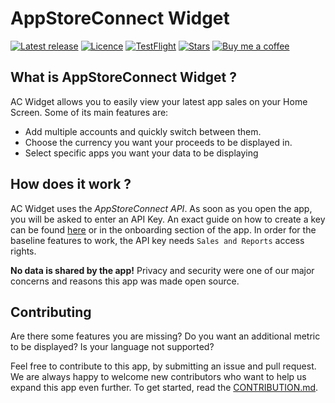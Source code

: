 # AppStoreConnect Widget

[![Latest release](https://img.shields.io/github/v/release/no-comment/AppStore-Connect-Widget?include_prereleases)](https://github.com/no-comment/AppStore-Connect-Widget//releases/latest)
[![Licence](https://img.shields.io/github/license/no-comment/AppStore-Connect-Widget)](https://github.com/no-comment/AppStore-Connect-Widget/blob/main/LICENSE)
[![TestFlight](https://img.shields.io/endpoint?color=%231468c8&url=https%3A%2F%2Facwidget-testflight-count.herokuapp.com%2F)](https://testflight.apple.com/join/FrG9FTYt)
[![Stars](https://img.shields.io/github/stars/no-comment/AppStore-Connect-Widget?style=social)](https://github.com/no-comment/AppStore-Connect-Widget/stargazers)
[![Buy me a coffee](https://img.shields.io/badge/-buy_me_a%C2%A0coffee-gray?logo=buy-me-a-coffee)](https://www.buymeacoffee.com/nocomment)

## What is AppStoreConnect Widget ?

AC Widget allows you to easily view your latest app sales on your Home Screen. Some of its main features are:

- Add multiple accounts and quickly switch between them.
- Choose the currency you want your proceeds to be displayed in.
- Select specific apps you want your data to be displaying

## How does it work ?

AC Widget uses the *AppStoreConnect API*. As soon as you open the app, you will be asked to enter an API Key. An exact guide on how to create a key can be found [here](https://developer.apple.com/documentation/appstoreconnectapi/creating_api_keys_for_app_store_connect_api) or in the onboarding section of the app. In order for the baseline features to work, the API key needs `Sales and Reports` access rights.

**No data is shared by the app!** Privacy and security were one of our major concerns and reasons this app was made open source.

## Contributing

Are there some features you are missing? Do you want an additional metric to be displayed? Is your language not supported?

Feel free to contribute to this app, by submitting an issue and pull request. We are always happy to welcome new contributors who want to help us expand this app even further. To get started, read the [CONTRIBUTION.md](https://github.com/no-comment/AppStore-Connect-Widget/blob/main/CONTRIBUTING.md).
